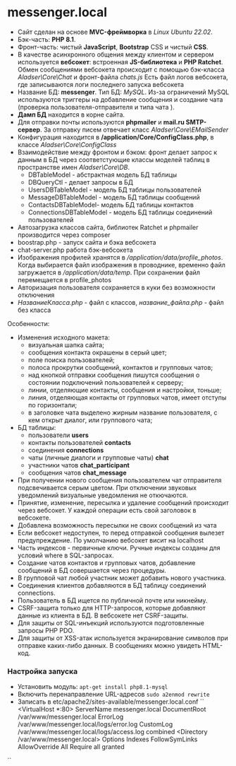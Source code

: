 # messenger.local

* Сайт сделан на основе **MVC-фреймворка** в *Linux Ubuntu 22.02*.
* Бэк-часть: **PHP 8.1**.
* Фронт-часть: чистый **JavaScript**, **Bootstrap** CSS и чистый **CSS**.
* В качестве асинхронного общения между клиентом и сервером используется **вебсокет**: встроенная **JS-библиотека** и **PHP Ratchet**.
Обмен сообщениями вебсокета происходит с помощью бэк-класса *Aladser\Core\Chat* и фронт-файла *chats.js*
Есть файл логов вебсокета, где записываются логи последнего запуска вебсокета
* Название БД: **messenger**. Тип БД: *MySQL*. Из-за ограничений MySQL используются триггеры на добавление сообщения и создание чата (проверка пользователя-отправителя и типа чата ). 
* **Дамп БД** находится в корне сайта.
* Для отправки почты используются **phpmailer** и **mail.ru SMTP-сервер**. За отправку писем отвечает класс *Aladser\Core\EMailSender*
* Конфигурация находится в **/application/Core/ConfigClass.php**, в классе *Aladser\Core\ConfigClass*
* Взаимодействие между фронтом и бэком: фронт делает запрос к данным в БД через соответстующие классы моделей таблиц в пространстве имен *Aladser\Core\DB*.
  + DBTableModel - абстрактная модель БД таблицы
  + DBQueryCtl - делает запросы в БД
  + UsersDBTableModel - модель БД таблицы пользователей
  + MessageDBTableModel - модель БД таблицы сообщений
  + ContactsDBTableModel- модель БД таблицы контактов
  + ConnectionsDBTableModel - модель БД таблицы соединений пользователей
* Автозагрузка классов сайта, библиотек Ratchet и phpmailer производится через composer
* boostrap.php - запуск сайта и бэка вебсокета
* chat-server.php работа бэк-вебсокета
* Изображения профилей хранятся в */application/data/profile_photos*. Когда выбирается файл изображения в проводнике, временно файл загружается в */application/data/temp*. При сохранении
  файл перемещается в profile_photos
* Авторизация пользователя сохраняется в куки без возможности отключения
* *НазваниеКласса.php* - файл с классов, *название_файла.php* - файл без класса

Особенности:
* Изменения исходного макета:
  + визуальная шапка сайта;
  + сообщения контакта окрашены в серый цвет;
  + поле поиска пользователей;
  + полоса прокрутки сообщений, контактов и групповых чатов;
  + над кнопкой отправки сообщения пишутся сообщения о состоянии подключений пользователей к серверу;
  + линии, отделяющие контакты, сообщения и настройки, тоньше;
  + линия, отделяющая контакты от групповых чатов, имеет отступы по горизонтали;
  + в заголовке чата выделено жирным название пользователя, с кем открыт диалог, или группового чата;
* БД таблицы:
  + пользователи **users**
  + контакты пользователей **contacts**
  + соединения **connections**
  + чаты (личные диалоги и групповые чаты) **chat**
  + участники чатов **chat_participant**
  + сообщения чатов **chat_message**
* При получении нового сообщения пользователем чат отправителя подсвечивается серым цветом. При отключении звуковых уведомлений визуальные уведомления не откючаются.
* Принятие, изменение, пересылка и удаление сообщений происходит через вебсокет. У каждой операции есть свой заголовок в вебсокете.
* Добавлена возможность пересылки не своих сообщений из чата
* Если вебсокет недоступен, то перед отправкой сообщения вылезет предупреждение. По умолчанию вебсокет висит на localhost
* Часть индексов - первичные ключи. Ручные индексы созданы для условий where в SQL-запросах.
* Создание чатов контактов и групповых чатов, добавление сообщений в БД совершается через процедуры.
* В групповой чат любой участник может добавить нового участника.
* Соединения клиентов добавляются в БД таблицу соединений connections.
* Пользователь в БД ищется по публичной почте или никнейму.
* CSRF-защита только для HTTP-запросов, которые добавляют данные из клиента в БД. В вебсокете нет CSRF-защиты.
* Для защиты от SQL-инъекций используются подготовленные запросы PHP PDO.
* Для защиты от XSS-атак используется экранирование символов при отправке каких-либо данных. В сообщениях можно увидеть HTML-код.

### Настройка запуска

* Установить модуль:
``apt-get install php8.1-mysql``
* Включить перенаправление URL-адресов
``sudo a2enmod rewrite``
* Записать в etc/apache2/sites-available/messenger.local.conf
``
<VirtualHost *:80>
ServerName messenger.local
DocumentRoot /var/www/messenger.local
ErrorLog /var/www/messenger.local/logs/error.log
CustomLog /var/www/messenger.local/logs/access.log combined
        <Directory /var/www/messenger.local>
                Options Indexes FollowSymLinks
                AllowOverride All
                Require all granted
        </Directory>
</VirtualHost>
``
